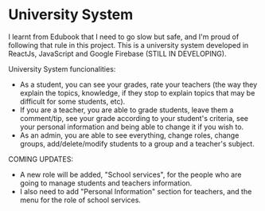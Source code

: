 # University System
I learnt from Edubook that I need to go slow but safe, and I'm proud of following that rule in this project.
This is a university system developed in ReactJs, JavaScript and Google Firebase (STILL IN DEVELOPING).

University System funcionalities:
- As a student, you can see your grades, rate your teachers (the way they explain the topics, knowledge, if they stop to explain topics that may be difficult for some students, etc).
- If you are a teacher, you are able to grade students, leave them a comment/tip, see your grade according to your student's criteria, see your personal information and being able to change it if you wish to.
- As an admin, you are able to see everything, change roles, change groups, add/delete/modify students to a group and a teacher's subject.

COMING UPDATES:
- A new role will be added, "School services", for the people who are going to manage students and teachers information. 
- I also need to add "Personal Information" section for teachers, and the menu for the role of school services.
